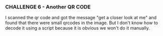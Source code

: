 ### CHALLENGE 6 - Another QR CODE ###
I scanned the qr code and got the message "get a closer look at me" and found that there were small qrcodes in the image.  But I don't know how to decode it using a script because it is obvious we won't do it manually.
